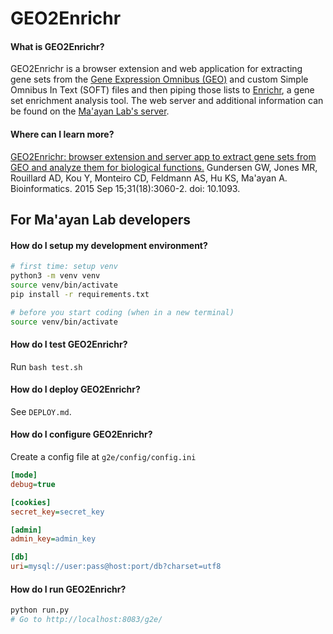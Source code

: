 # GEO2Enrichr

#### What is GEO2Enrichr?

GEO2Enrichr is a browser extension and web application for extracting gene sets from the [Gene Expression Omnibus (GEO)](https://www.ncbi.nlm.nih.gov/geo/) and custom Simple Omnibus In Text (SOFT) files and then piping those lists to [Enrichr](https://amp.pharm.mssm.edu/Enrichr/), a gene set enrichment analysis tool. The web server and additional information can be found on the [Ma'ayan Lab's server](https://amp.pharm.mssm.edu/g2e/).

#### Where can I learn more?

[GEO2Enrichr: browser extension and server app to extract gene sets from GEO and analyze them for biological functions.](https://www.ncbi.nlm.nih.gov/pubmed/25971742) Gundersen GW, Jones MR, Rouillard AD, Kou Y, Monteiro CD, Feldmann AS, Hu KS, Ma'ayan A. Bioinformatics. 2015 Sep 15;31(18):3060-2. doi: 10.1093.

## For Ma'ayan Lab developers

#### How do I setup my development environment?
```bash
# first time: setup venv
python3 -m venv venv
source venv/bin/activate
pip install -r requirements.txt

# before you start coding (when in a new terminal)
source venv/bin/activate
```

#### How do I test GEO2Enrichr?

Run `bash test.sh`

#### How do I deploy GEO2Enrichr?

See `DEPLOY.md`.

#### How do I configure GEO2Enrichr?
Create a config file at `g2e/config/config.ini`
```ini
[mode]
debug=true

[cookies]
secret_key=secret_key

[admin]
admin_key=admin_key

[db]
uri=mysql://user:pass@host:port/db?charset=utf8
```

#### How do I run GEO2Enrichr?
```bash
python run.py
# Go to http://localhost:8083/g2e/
```
